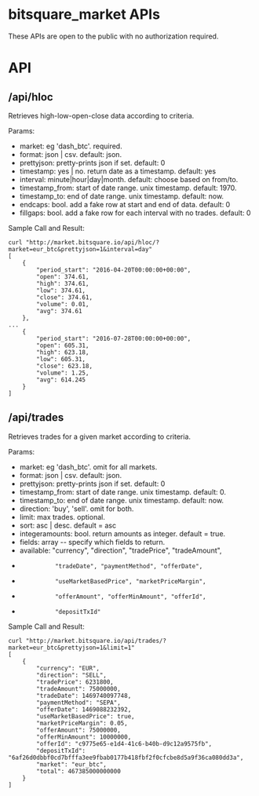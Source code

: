 # bitsquare_market APIs

These APIs are open to the public with no authorization required.

# API

## /api/hloc

Retrieves high-low-open-close data according to criteria.

Params:
* market: eg 'dash_btc'.  required.
* format: json | csv.  default: json.
* prettyjson: pretty-prints json if set.  default: 0
* timestamp: yes | no. return date as a timestamp.  default: yes
* interval: minute|hour|day|month.
   default: choose based on from/to.
* timestamp_from: start of date range. unix timestamp.  default: 1970.
* timestamp_to: end of date range. unix timestamp.  default: now.
* endcaps: bool. add a fake row at start and end of data.  default: 0
* fillgaps: bool. add a fake row for each interval with no trades. default: 0

Sample Call and Result:

```
curl "http://market.bitsquare.io/api/hloc/?market=eur_btc&prettyjson=1&interval=day"
[
    {
        "period_start": "2016-04-20T00:00:00+00:00",
        "open": 374.61,
        "high": 374.61,
        "low": 374.61,
        "close": 374.61,
        "volume": 0.01,
        "avg": 374.61
    },
...
    {
        "period_start": "2016-07-28T00:00:00+00:00",
        "open": 605.31,
        "high": 623.18,
        "low": 605.31,
        "close": 623.18,
        "volume": 1.25,
        "avg": 614.245
    }
]
```



## /api/trades

Retrieves trades for a given market according to criteria.

Params:
* market: eg 'dash_btc'.  omit for all markets.
* format: json | csv.  default: json.
* prettyjson: pretty-prints json if set.  default: 0
* timestamp_from: start of date range.  unix timestamp. default: 0.
* timestamp_to: end of date range. unix timestamp.  default: now.
* direction: 'buy', 'sell'.  omit for both.
* limit: max trades.  optional.
* sort: asc | desc.  default = asc
* integeramounts: bool. return amounts as integer.  default = true.
* fields: array -- specify which fields to return.
*   available:  "currency", "direction", "tradePrice", "tradeAmount",
*               "tradeDate", "paymentMethod", "offerDate",
*               "useMarketBasedPrice", "marketPriceMargin",
*               "offerAmount", "offerMinAmount", "offerId",
*               "depositTxId"

Sample Call and Result:

```
curl "http://market.bitsquare.io/api/trades/?market=eur_btc&prettyjson=1&limit=1"
[
    {
        "currency": "EUR",
        "direction": "SELL",
        "tradePrice": 6231800,
        "tradeAmount": 75000000,
        "tradeDate": 1469740097748,
        "paymentMethod": "SEPA",
        "offerDate": 1469088232392,
        "useMarketBasedPrice": true,
        "marketPriceMargin": 0.05,
        "offerAmount": 75000000,
        "offerMinAmount": 10000000,
        "offerId": "c9775e65-e1d4-41c6-b40b-d9c12a9575fb",
        "depositTxId": "6af26d0dbbf0cd7bfffa3ee9fbab0177b418fbf2f0cfcbe8d5a9f36ca080dd3a",
        "market": "eur_btc",
        "total": 467385000000000
    }
]
```

